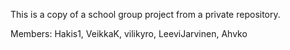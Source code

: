 This is a copy of a school group project from a private repository.

Members: Hakis1, VeikkaK, vilikyro, LeeviJarvinen, Ahvko

